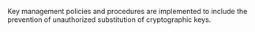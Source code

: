 Key management policies and procedures are implemented to include the prevention of unauthorized substitution of cryptographic keys.